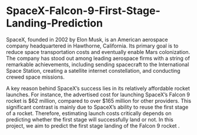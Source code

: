 # SpaceX-Falcon-9-First-Stage-Landing-Prediction

SpaceX, founded in 2002 by Elon Musk, is an American aerospace company headquartered in Hawthorne, California. Its primary goal is to reduce space transportation costs and eventually enable Mars colonization. The company has stood out among leading aerospace firms with a string of remarkable achievements, including sending spacecraft to the International Space Station, creating a satellite internet constellation, and conducting crewed space missions.

A key reason behind SpaceX’s success lies in its relatively affordable rocket launches. For instance, the advertised cost for launching SpaceX’s Falcon 9 rocket is $62 million, compared to over $165 million for other providers. This significant contrast is mainly due to SpaceX’s ability to reuse the first stage of a rocket. Therefore, estimating launch costs critically depends on predicting whether the first stage will successfully land or not. In this project, we aim to predict the first stage landing of the Falcon 9 rocket .
